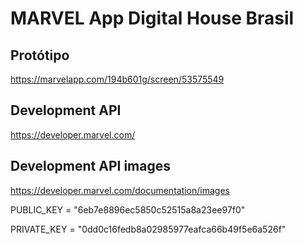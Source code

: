 # MARVEL App Digital House Brasil


## Protótipo
https://marvelapp.com/194b601g/screen/53575549

## Development API
https://developer.marvel.com/

## Development API images
https://developer.marvel.com/documentation/images

PUBLIC_KEY = "6eb7e8896ec5850c52515a8a23ee97f0"

PRIVATE_KEY = "0dd0c16fedb8a02985977eafca66b49f5e6a526f"
